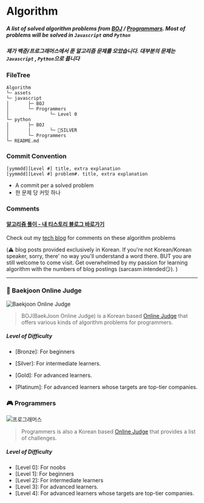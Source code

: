 # Algorithm

##### A list of solved algorithm problems from [BOJ](https://www.acmicpc.net/) / [Programmars](https://programmers.co.kr/). Most of problems will be solved in `Javascript` and  `Python`

##### 제가 백준/프로그래머스에서 푼 알고리즘 문제를 모았습니다. 대부분의 문제는 ` Javascript` , `Python`으로 풉니다



### FileTree

```
Algorithm
└─ assets
└─ javascript
│		├─ BOJ
│		└─ Programmers
│				└─ Level 0
└─ python
│		├─ BOJ
│		|		└─ 🥈SILVER
│		└─ Programmers
└─ README.md
```



### Commit Convention

```
[yymmdd][Level #] title, extra explanation
[yymmdd][Level #] problem#. title, extra explanation
```

* A commit per a solved problem
* 한 문제 당 커밋 하나



### Comments

#### [알고리즘 풀이 - 내 티스토리 블로그 바로가기](https://idontlikemath-moonsong.tistory.com/)

Check out my [tech blog](https://idontlikemath-moonsong.tistory.com/) for comments on these algorithm problems

(⚠️ blog posts provided exclusively in Korean. If you're not Korean/Korean speaker, sorry, there' no way you'll understand a word there. BUT you are still welcome to come visit. Get overwhelmed by my passion for learning algorithm with the numbers of blog postings (sarcasm intended😏). )







---

### 👾 Baekjoon Online Judge

![Baekjoon Online Judge](/Users/gyumin/Desktop/Algorithm/assets/boj-og.png)

> BOJ(BaekJoon Online Judge) is a Korean based [Online Judge](https://en.wikipedia.org/wiki/Online_judge) that offers various kinds of algorithm problems for programmers. 

##### Level of Difficulty

* [Bronze]: For beginners
* [Silver]: For intermediate learners. 
* [Gold]: For advanced learners. 

* [Platinum]: For advanced learners whose targets are top-tier companies.





### 🎮 Programmers

![프로그래머스](/Users/gyumin/Desktop/Algorithm/assets/img-meta-programmers-e00862a7c9acd8ef5164f8c85b3ab0127d083ab59b3a98d7219690bd3570bf35.png)

> Programmers is also a Korean based [Online Judge](https://en.wikipedia.org/wiki/Online_judge) that provides a list of challenges. 

##### Level of Difficulty

* [Level 0]: For noobs
* [Level 1]: For beginners
* [Level 2]: For intermediate learners
* [Level 3]: For advanced learners. 
* [Level 4]: For advanced learners whose targets are top-tier companies.

